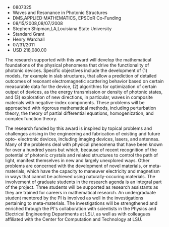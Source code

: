 
* 0807325
* Waves and Resonance in Photonic Structures
* DMS,APPLIED MATHEMATICS, EPSCoR Co-Funding
* 08/15/2008,08/07/2008
* Stephen Shipman,LA,Louisiana State University
* Standard Grant
* Henry Warchall
* 07/31/2011
* USD 218,080.00

The research supported with this award will develop the mathematical foundations
of the physical phenomena that drive the functionality of photonic devices.
Specific objectives include the development of (1) models, for example in slab
structures, that allow a prediction of detailed outcomes of resonant
electromagnetic scattering behavior based on certain measurable data for the
device, (2) algorithms for optimization of certain output of devices, as the
energy transmission or density of photonic states, and (3) exploration of new
directions, in particular, waves in composite materials with negative-index
components. These problems will be approached with rigorous mathematical
methods, including perturbation theory, the theory of partial differential
equations, homogenization, and complex function theory.

The research funded by this award is inspired by topical problems and challenges
arising in the engineering and fabrication of existing and future opto-
electronic devices, including imaging devices, lasers, and antennas. Many of the
problems deal with physical phenomena that have been known for over a hundred
years but which, because of recent recognition of the potential of photonic
crystals and related structures to control the path of light, manifest
themselves in new and largely unexplored ways. Other problems are concerned with
the development of novel materials, or meta-materials, which have the capacity
to maneuver electricity and magnetism in ways that cannot be achieved using
naturally-occuring materials. The involvement of graduate students in the
research agenda is an integral part of the project. Three students will be
supported as research assistants as they are trained for careers in mathematical
research. An undergraduate student mentored by the PI is involved as well in the
investigations pertaining to meta-materials. The investigations will be
strengthened and enriched through the PI's collaboration with scientists in the
Physics and Electrical Engineering Departments at LSU, as well as with
colleagues affiliated with the Center for Computation and Technology at LSU.
